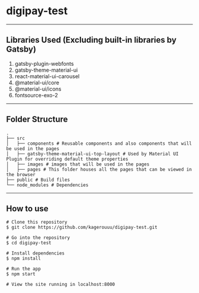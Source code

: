 # digipay-test
---
## Libraries Used (Excluding built-in libraries by Gatsby)
1. gatsby-plugin-webfonts
2. gatsby-theme-material-ui
3. react-material-ui-carousel
4. @material-ui/core
5. @material-ui/icons
6. fontsource-exo-2
---
## Folder Structure
```
.
├── src                    
│   ├── components # Reusable components and also components that will be used in the pages      
│   ├── gatsby-theme-material-ui-top-layout # Used by Material UI Plugin for overriding default theme properties
│   ├── images # images that will be used in the pages
│   ├── pages # This folder houses all the pages that can be viewed in the browser
├── public # Build files
└── node_modules # Dependencies
```
---
## How to use
```
# Clone this repository
$ git clone https://github.com/kagerouuu/digipay-test.git

# Go into the repository
$ cd digipay-test

# Install dependencies
$ npm install

# Run the app
$ npm start

# View the site running in localhost:8000
```
